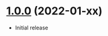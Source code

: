 <a name="1.0.0"></a>
# [1.0.0](https://github.com/glowyjs/random-integer) (2022-01-xx)
* Initial release
